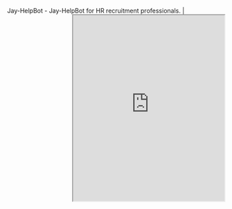 Jay-HelpBot - Jay-HelpBot for HR recruitment professionals. | <iframe width="350" height="430" align="right" allow="microphone;" src="https://console.dialogflow.com/api-client/demo/embedded/Jay-HelpBot"></iframe>
